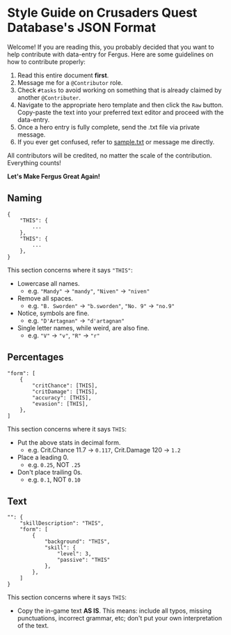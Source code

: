# Style Guide on Crusaders Quest Database's JSON Format

Welcome! If you are reading this, you probably decided that you want to help contribute with data-entry for Fergus. Here are some guidelines on how to contribute properly:

1. Read this entire document **first**.
1. Message me for a `@Contributor` role.
2. Check `#tasks` to avoid working on something that is already claimed by another `@Contributer`.
3. Navigate to the appropriate hero template and then click the `Raw` button. Copy-paste the text into your preferred text editor and proceed with the data-entry.
4. Once a hero entry is fully complete, send the .txt file via private message.
8. If you ever get confused, refer to [sample.txt](https://raw.githubusercontent.com/Johj/fergus/master/templates/sample.txt) or message me directly.

All contributors will be credited, no matter the scale of the contribution. Everything counts!

**Let's Make Fergus Great Again!**

## Naming

```
{
	"THIS": {
		...
	},
	"THIS": {
		...
	},
}
```

This section concerns where it says `"THIS"`:

- Lowercase all names.
  * e.g. `"Mandy"` → `"mandy"`, `"Niven"` → `"niven"`
- Remove all spaces.
  * e.g. `"B. Sworden"` → `"b.sworden"`, `"No. 9"` → `"no.9"`
- Notice, symbols are fine.
  * e.g. `"D'Artagnan"` → `"d'artagnan"`
- Single letter names, while weird, are also fine.
  * e.g. `"V"` → `"v"`, `"R"` → `"r"`

## Percentages

```
"form": [
	{
		"critChance": [THIS],
		"critDamage": [THIS],
		"accuracy": [THIS],
		"evasion": [THIS],
	},
]
```

This section concerns where it says `THIS`:

- Put the above stats in decimal form.
  * e.g. Crit.Chance 11.7 → `0.117`, Crit.Damage 120 → `1.2`
- Place a leading 0.
  * e.g. `0.25`, NOT `.25`
- Don't place trailing 0s.
  * e.g. `0.1`, NOT `0.10`

## Text

```
"": {
	"skillDescription": "THIS",
	"form": [
		{
			"background": "THIS",
			"skill": {
				"level": 3,
				"passive": "THIS"
			},
		},
	]
}
```

This section concerns where it says `THIS`:

- Copy the in-game text **AS IS**. This means: include all typos, missing
punctuations, incorrect grammar, etc; don't put your own interpretation of the
text.
